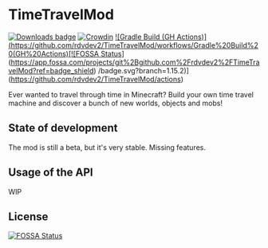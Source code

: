 # TimeTravelMod
[![Downloads badge](http://cf.way2muchnoise.eu/full_time-travel-mod_downloads.svg)](https://www.curseforge.com/minecraft/mc-mods/time-travel-mod)
[![Crowdin](https://d322cqt584bo4o.cloudfront.net/time-travel-mod/localized.svg)](https://crowdin.com/project/time-travel-mod) [![Gradle Build (GH Actions)](https://github.com/rdvdev2/TimeTravelMod/workflows/Gradle%20Build%20(GH%20Actions)[![FOSSA Status](https://app.fossa.com/api/projects/git%2Bgithub.com%2Frdvdev2%2FTimeTravelMod.svg?type=shield)](https://app.fossa.com/projects/git%2Bgithub.com%2Frdvdev2%2FTimeTravelMod?ref=badge_shield)
/badge.svg?branch=1.15.2)](https://github.com/rdvdev2/TimeTravelMod/actions)

Ever wanted to travel through time in Minecraft? Build your own time travel machine and discover a bunch of new worlds, objects and mobs!
## State of development
The mod is still a beta, but it's very stable. Missing features.

## Usage of the API
WIP


## License
[![FOSSA Status](https://app.fossa.com/api/projects/git%2Bgithub.com%2Frdvdev2%2FTimeTravelMod.svg?type=large)](https://app.fossa.com/projects/git%2Bgithub.com%2Frdvdev2%2FTimeTravelMod?ref=badge_large)